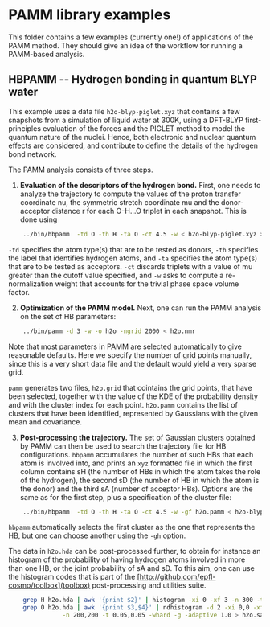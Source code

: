 PAMM library examples
=====================

This folder contains a few examples (currently one!) of applications
of the PAMM method. They should give an idea of the workflow for running
a PAMM-based analysis.

HBPAMM -- Hydrogen bonding in quantum BLYP water
------------------------------------------------

This example uses a data file `h2o-blyp-piglet.xyz` that contains a few
snapshots from a simulation of liquid water at 300K, using a DFT-BLYP
first-principles evaluation of the forces and the PIGLET method to model
the quantum nature of the nuclei.  Hence, both electronic and nuclear
quantum effects are considered, and contribute to define the details
of the hydrogen bond network.

The PAMM analysis consists of three steps.

1. **Evaluation of the descriptors of the hydrogen bond.**
  First, one needs to analyze the trajectory to compute the values of 
  the proton transfer coordinate nu, the symmetric stretch coordinate mu
  and the donor-acceptor distance r for each O-H...O triplet in each
  snapshot. This is done using

  ```bash
      ../bin/hbpamm  -td O -th H -ta O -ct 4.5 -w < h2o-blyp-piglet.xyz > h2o.nmr
  ```

  `-td` specifies the atom type(s) that are to be tested as donors, 
  `-th` specifies the label that identifies hydrogen atoms, and `-ta`
  specifies the atom type(s) that are to be tested as acceptors. 
  `-ct` discards triplets with a value of mu greater than the 
  cutoff value specified, and `-w` asks to compute a re-normalization
  weight that accounts for the trivial phase space volume factor.

2. **Optimization of the PAMM model.**
  Next, one can run the PAMM analysis on the set of HB parameters:

  ```bash
      ../bin/pamm -d 3 -w -o h2o -ngrid 2000 < h2o.nmr
  ```

  Note that most parameters in PAMM are selected automatically to 
  give reasonable defaults. Here we specify the number of grid points
  manually, since this is a very short data file and the default would
  yield a very sparse grid. 

  `pamm` generates two files, `h2o.grid` that cointains the grid points,
  that have been selected, together with the value of the KDE of the 
  probability density and with the cluster index for each point. 
  `h2o.pamm` contains the list of clusters that have been identified,
  represented by Gaussians with the given mean and covariance.

3. **Post-processing the trajectory.**
  The set of Gaussian clusters obtained by PAMM can then be used to 
  search the trajectory file for HB configurations. `hbpamm` accumulates
  the number of such HBs that each atom is involved into, and prints
  an `xyz` formatted file in which the first column contains sH (the number
  of HBs in which the atom takes the role of the hydrogen), the second 
  sD (the number of HB in which the atom is the donor) and the third
  sA (number of acceptor HBs). Options are the same as for the first
  step, plus a specification of the cluster file:

  ```bash
      ../bin/hbpamm  -td O -th H -ta O -ct 4.5 -w -gf h2o.pamm < h2o-blyp-piglet.xyz > h2o.hda
  ```
  `hbpamm` automatically selects the first cluster as the one that 
  represents the HB, but one can choose another using the `-gh` option.


The data in `h2o.hda` can be post-processed further, to obtain for instance
an histogram of the probability of having hydrogen atoms involved in 
more than one HB, or the joint probability of sA and sD. To this aim,
one can use the histogram codes that is part of the [http://github.com/epfl-cosmo/toolbox](toolbox) 
post-processing and utilities suite. 

```bash
    grep H h2o.hda | awk '{print $2}' | histogram -xi 0 -xf 3 -n 300 -t 0.05 -whard > h2o.hb
    grep O h2o.hda | awk '{print $3,$4}' | ndhistogram -d 2 -xi 0,0 -xf 4,4 \
               -n 200,200 -t 0.05,0.05 -whard -g -adaptive 1.0 > h2o.sasd
```

